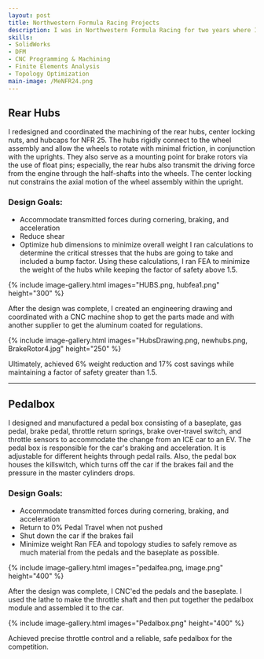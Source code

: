```yaml
---
layout: post
title: Northwestern Formula Racing Projects
description: I was in Northwestern Formula Racing for two years where I worked in the chassis and suspension teams. My main responsibilities were the rear hubs and the pedalbox.
skills: 
- SolidWorks
- DFM
- CNC Programming & Machining
- Finite Elements Analysis
- Topology Optimization
main-image: /MeNFR24.png
---
```

## Rear Hubs
I redesigned and coordinated the machining of the rear hubs, center locking nuts, and hubcaps for NFR 25. The hubs rigidly connect to the wheel assembly and allow the wheels to rotate with minimal friction, in conjunction with the uprights. They also serve as a mounting point for brake rotors via the use of float pins; especially, the rear hubs also transmit the driving force from the engine through the half-shafts into the wheels. The center locking nut constrains the axial motion of the wheel assembly within the upright.
### Design Goals:
* Accommodate transmitted forces during cornering, braking, and acceleration
* Reduce shear
* Optimize hub dimensions to minimize overall weight
I ran calculations to determine the critical stresses that the hubs are going to take and included a bump factor. Using these calculations, I ran FEA to minimize the weight of the hubs while keeping the factor of safety above 1.5.

{% include image-gallery.html images="HUBS.png, hubfea1.png" height="300" %}

After the design was complete, I created an engineering drawing and coordinated with a CNC machine shop to get the parts made and with another supplier to get the aluminum coated for regulations.

{% include image-gallery.html images="HubsDrawing.png, newhubs.png, BrakeRotor4.jpg" height="250" %}

Ultimately, achieved 6% weight reduction and 17% cost savings while maintaining a factor of safety greater than 1.5.

---

## Pedalbox
I designed and manufactured a pedal box consisting of a baseplate, gas pedal, brake pedal, throttle return springs, brake over-travel switch, and throttle sensors to accommodate the change from an ICE car to an EV. The pedal box is responsible for the car's braking and acceleration. It is adjustable for different heights through pedal rails. Also, the pedal box houses the killswitch, which turns off the car if the brakes fail and the pressure in the master cylinders drops.
### Design Goals:
* Accommodate transmitted forces during cornering, braking, and acceleration
* Return to 0% Pedal Travel when not pushed
* Shut down the car if the brakes fail
* Minimize weight
Ran FEA and topology studies to safely remove as much material from the pedals and the baseplate as possible.

{% include image-gallery.html images="pedalfea.png, image.png" height="400" %}

After the design was complete, I CNC'ed the pedals and the baseplate. I used the lathe to make the throttle shaft and then put together the pedalbox module and assembled it to the car.

{% include image-gallery.html images="Pedalbox.png" height="400" %}

Achieved precise throttle control and a reliable, safe pedalbox for the competition.
<br>
